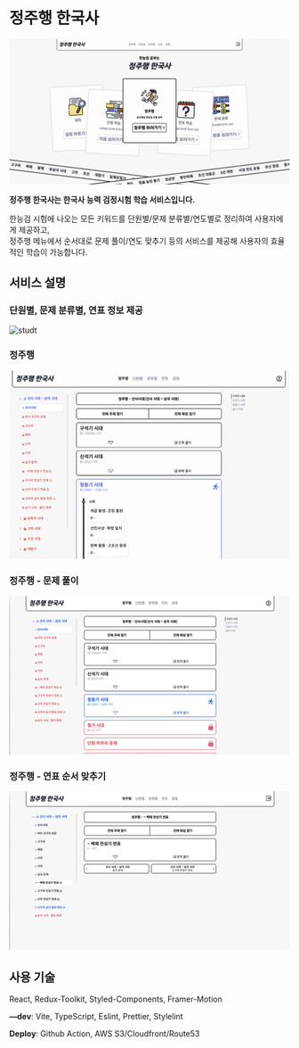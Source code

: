 # 정주행 한국사

![home](/docs/home.png)

**정주행 한국사는 한국사 능력 검정시험 학습 서비스입니다.**

한능검 시험에 나오는 모든 키워드를 단원별/문제 분류별/연도별로 정리하여 사용자에게 제공하고,<br/>
정주행 메뉴에서 순서대로 문제 풀이/연도 맞추기 등의 서비스를 제공해 사용자의 효율적인 학습이 가능합니다.

## 서비스 설명

### 단원별, 문제 분류별, 연표 정보 제공

![studt](/docs/study.gif)

### 정주행

![jjh](/docs/jjh.png)

### 정주행 - 문제 풀이

![studt](/docs/quiz.gif)

### 정주행 - 연표 순서 맞추기

![studt](/docs/time.gif)

## 사용 기술

React, Redux-Toolkit, Styled-Components, Framer-Motion

**—dev**: Vite, TypeScript, Eslint, Prettier, Stylelint

**Deploy**: Github Action, AWS S3/Cloudfront/Route53
